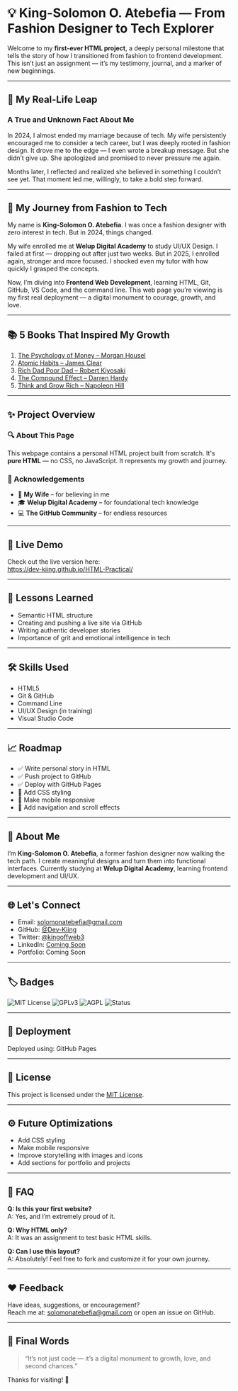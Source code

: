 <h1>💡 King-Solomon O. Atebefia — From Fashion Designer to Tech Explorer</h1>

<p>Welcome to my <strong>first-ever HTML project</strong>, a deeply personal milestone that tells the story of how I transitioned from fashion to frontend development. This isn’t just an assignment — it’s my testimony, journal, and a marker of new beginnings.</p>

<hr>

<h2>📖 My Real-Life Leap</h2>

<h3>A True and Unknown Fact About Me</h3>

<p>In 2024, I almost ended my marriage because of tech. My wife persistently encouraged me to consider a tech career, but I was deeply rooted in fashion design. It drove me to the edge — I even wrote a breakup message. But she didn’t give up. She apologized and promised to never pressure me again.</p>

<p>Months later, I reflected and realized she believed in something I couldn’t see yet. That moment led me, willingly, to take a bold step forward.</p>

<hr>

<h2>🌱 My Journey from Fashion to Tech</h2>

<p>My name is <strong>King-Solomon O. Atebefia</strong>. I was once a fashion designer with zero interest in tech. But in 2024, things changed.</p>

<p>My wife enrolled me at <strong>Welup Digital Academy</strong> to study UI/UX Design. I failed at first — dropping out after just two weeks. But in 2025, I enrolled again, stronger and more focused. I shocked even my tutor with how quickly I grasped the concepts.</p>

<p>Now, I’m diving into <strong>Frontend Web Development</strong>, learning HTML, Git, GitHub, VS Code, and the command line. This web page you’re viewing is my first real deployment — a digital monument to courage, growth, and love.</p>

<hr>

<h2>📚 5 Books That Inspired My Growth</h2>

<ol>
  <li><a href="https://www.amazon.com/Psychology-Money-Timeless-lessons-happiness/dp/0857197681" target="_blank">The Psychology of Money – Morgan Housel</a></li>
  <li><a href="https://www.amazon.com/Atomic-Habits-Proven-Build-Break/dp/0735211299" target="_blank">Atomic Habits – James Clear</a></li>
  <li><a href="https://www.amazon.com/Rich-Dad-Poor-Teach-Middle/dp/1612680194" target="_blank">Rich Dad Poor Dad – Robert Kiyosaki</a></li>
  <li><a href="https://www.amazon.com/Compound-Effect-Darren-Hardy/dp/159315724X" target="_blank">The Compound Effect – Darren Hardy</a></li>
  <li><a href="https://www.amazon.com/Think-Grow-Rich-Landmark-Bestseller/dp/1585424331" target="_blank">Think and Grow Rich – Napoleon Hill</a></li>
</ol>

<hr>

<h2>✨ Project Overview</h2>

<h3>🔍 About This Page</h3>
<p>This webpage contains a personal HTML project built from scratch. It's <strong>pure HTML</strong> — no CSS, no JavaScript. It represents my growth and journey.</p>

<h3>👏 Acknowledgements</h3>
<ul>
  <li>💙 <strong>My Wife</strong> – for believing in me</li>
  <li>🎓 <strong>Welup Digital Academy</strong> – for foundational tech knowledge</li>
  <li>💻 <strong>The GitHub Community</strong> – for endless resources</li>
</ul>

<hr>

<h2>🚀 Live Demo</h2>

<p>Check out the live version here:<br>
<a href="https://dev-kiing.github.io/HTML-Practical/" target="_blank">https://dev-kiing.github.io/HTML-Practical/</a></p>

<hr>

<h2>🧠 Lessons Learned</h2>

<ul>
  <li>Semantic HTML structure</li>
  <li>Creating and pushing a live site via GitHub</li>
  <li>Writing authentic developer stories</li>
  <li>Importance of grit and emotional intelligence in tech</li>
</ul>

<hr>

<h2>🛠 Skills Used</h2>

<ul>
  <li>HTML5</li>
  <li>Git & GitHub</li>
  <li>Command Line</li>
  <li>UI/UX Design (in training)</li>
  <li>Visual Studio Code</li>
</ul>

<hr>

<h2>📈 Roadmap</h2>

<ul>
  <li>✅ Write personal story in HTML</li>
  <li>✅ Push project to GitHub</li>
  <li>✅ Deploy with GitHub Pages</li>
  <li>🔲 Add CSS styling</li>
  <li>🔲 Make mobile responsive</li>
  <li>🔲 Add navigation and scroll effects</li>
</ul>

<hr>

<h2>👤 About Me</h2>

<p>I’m <strong>King-Solomon O. Atebefia</strong>, a former fashion designer now walking the tech path. I create meaningful designs and turn them into functional interfaces. Currently studying at <strong>Welup Digital Academy</strong>, learning frontend development and UI/UX.</p>

<hr>

<h2>🌐 Let's Connect</h2>

<ul>
  <li>Email: <a href="mailto:solomonatebefia@gmail.com">solomonatebefia@gmail.com</a></li>
  <li>GitHub: <a href="https://github.com/Dev-Kiing" target="_blank">@Dev-Kiing</a></li>
  <li>Twitter: <a href="https://x.com/kingoffweb3?s=21&t=Z3xVCPnmrXExYK7zy7H1Jg" target="_blank">@kingoffweb3</a></li>
  <li>LinkedIn: <a href="https://www.linkedin.com/" target="_blank">Coming Soon</a></li>
  <li>Portfolio: Coming Soon</li>
</ul>

<hr>

<h2>🏷 Badges</h2>

<p>
  <img src="https://img.shields.io/badge/License-MIT-green.svg" alt="MIT License">
  <img src="https://img.shields.io/badge/License-GPL%20v3-yellow.svg" alt="GPLv3">
  <img src="https://img.shields.io/badge/license-AGPL-blue.svg" alt="AGPL">
  <img src="https://img.shields.io/badge/Project%20Status-Complete-brightgreen" alt="Status">
</p>

<hr>

<h2>📁 Deployment</h2>

<p>Deployed using: GitHub Pages</p>

<hr>

<h2>📄 License</h2>

<p>This project is licensed under the <a href="https://choosealicense.com/licenses/mit/" target="_blank">MIT License</a>.</p>

<hr>

<h2>⚙️ Future Optimizations</h2>

<ul>
  <li>Add CSS styling</li>
  <li>Make mobile responsive</li>
  <li>Improve storytelling with images and icons</li>
  <li>Add sections for portfolio and projects</li>
</ul>

<hr>

<h2>🙋 FAQ</h2>

<p><strong>Q: Is this your first website?</strong><br>
A: Yes, and I’m extremely proud of it.</p>

<p><strong>Q: Why HTML only?</strong><br>
A: It was an assignment to test basic HTML skills.</p>

<p><strong>Q: Can I use this layout?</strong><br>
A: Absolutely! Feel free to fork and customize it for your own journey.</p>

<hr>

<h2>❤️ Feedback</h2>

<p>Have ideas, suggestions, or encouragement?<br>
Reach me at: <a href="mailto:solomonatebefia@gmail.com">solomonatebefia@gmail.com</a>  
or open an issue on GitHub.</p>

<hr>

<h2>💬 Final Words</h2>

<blockquote>
  “It’s not just code — it’s a digital monument to growth, love, and second chances.”
</blockquote>

<p>Thanks for visiting! 👋</p>